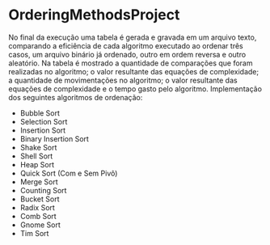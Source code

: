 # OrderingMethodsProject
No final da execução uma tabela é gerada e gravada em um arquivo texto, comparando a eficiência de cada algoritmo executado ao ordenar três casos, um arquivo binário já ordenado, outro em ordem reversa e outro aleatório.
Na tabela é mostrado a quantidade de comparações que foram realizadas no algoritmo; o valor resultante das equações de complexidade; a quantidade de movimentações no algoritmo; o valor resultante das equações de complexidade e o tempo gasto pelo algoritmo.
Implementação dos seguintes algoritmos de ordenação:
- Bubble Sort
- Selection Sort
- Insertion Sort
- Binary Insertion Sort
- Shake Sort
- Shell Sort
- Heap Sort
- Quick Sort (Com e Sem Pivô)
- Merge Sort
- Counting Sort
- Bucket Sort
- Radix Sort
- Comb Sort
- Gnome Sort
- Tim Sort
